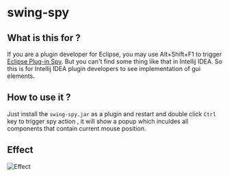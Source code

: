 # swing-spy
## What is this for ?
If you are a plugin developer for Eclipse, you may use Alt+Shift+F1 to trigger [Eclipse Plug-in Spy](http://www.vogella.com/tutorials/EclipseCodeAccess/article.html#plug-in-spy-for-ui-parts).
But you can't find some thing like that in Intellij IDEA. So this is for Intellij IDEA plugin developers to see implementation of gui elements.

## How to use it ?
Just install the `swing-spy.jar` as a plugin and restart and double click `Ctrl` key to trigger spy action , it will show a popup which inculdes all components that contain current mouse position.

## Effect
![Effect](https://github.com/AndyWu2015/swing-spy/raw/master/doc/swing-spy.png)
